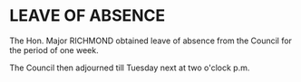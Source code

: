 # LEAVE OF ABSENCE

The Hon. Major RICHMOND obtained leave of absence from the Council for the period of one week.

The Council then adjourned till Tuesday next at two o'clock p.m.